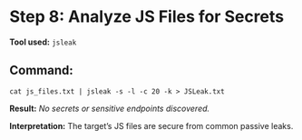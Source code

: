 # Step 8: Analyze JS Files for Secrets

**Tool used:** `jsleak`

## Command:
```
cat js_files.txt | jsleak -s -l -c 20 -k > JSLeak.txt
```
**Result:** *No secrets or sensitive endpoints discovered.*

**Interpretation:** The target’s JS files are secure from common passive leaks.
